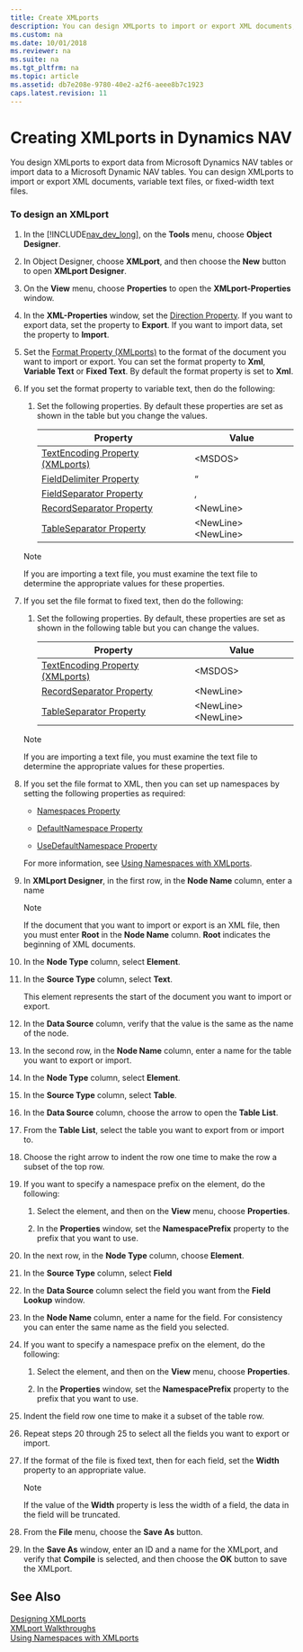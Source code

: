 ```yaml
---
title: Create XMLports 
description: You can design XMLports to import or export XML documents, variable text files, or fixed-width text files. 
ms.custom: na
ms.date: 10/01/2018
ms.reviewer: na
ms.suite: na
ms.tgt_pltfrm: na
ms.topic: article
ms.assetid: db7e208e-9780-40e2-a2f6-aeee8b7c1923
caps.latest.revision: 11
---
```

# Creating XMLports in Dynamics NAV
You design XMLports to export data from Microsoft Dynamics NAV tables or import data to a Microsoft Dynamic NAV tables. You can design XMLports to import or export XML documents, variable text files, or fixed-width text files.  
  
### To design an XMLport  
  
1.  In the [!INCLUDE[nav_dev_long](includes/nav_dev_long_md.md)], on the **Tools** menu, choose **Object Designer**.  
  
2.  In Object Designer, choose **XMLport**, and then choose the **New** button to open **XMLport Designer**.  
  
3.  On the **View** menu, choose **Properties** to open the **XMLport-Properties** window.  
  
4.  In the **XML-Properties** window, set the [Direction Property](Direction-Property.md). If you want to export data, set the property to **Export**. If you want to import data, set the property to **Import**.  
  
5.  Set the [Format Property \(XMLports\)](Format-Property--XMLports-.md) to the format of the document you want to import or export. You can set the format property to **Xml**, **Variable Text** or **Fixed Text**. By default the format property is set to **Xml**.  
  
6.  If you set the format property to variable text, then do the following:  
  
    1.  Set the following properties. By default these properties are set as shown in the table but you change the values.  
  
        |Property|Value|  
        |--------------|-----------|  
        |[TextEncoding Property \(XMLports\)](TextEncoding-Property--XMLports-.md)|\<MSDOS>|  
        |[FieldDelimiter Property](FieldDelimiter-Property.md)|“|  
        |[FieldSeparator Property](FieldSeparator-Property.md)|,|  
        |[RecordSeparator Property](RecordSeparator-Property.md)|\<NewLine>|  
        |[TableSeparator Property](TableSeparator-Property.md)|\<NewLine>\<NewLine>|  
  
    > [!NOTE]  
    >  If you are importing a text file, you must examine the text file to determine the appropriate values for these properties.  
  
7.  If you set the file format to fixed text, then do the following:  
  
    1.  Set the following properties. By default, these properties are set as shown in the following table but you can change the values.  
  
        |Property|Value|  
        |--------------|-----------|  
        |[TextEncoding Property \(XMLports\)](TextEncoding-Property--XMLports-.md)|\<MSDOS>|  
        |[RecordSeparator Property](RecordSeparator-Property.md)|\<NewLine>|  
        |[TableSeparator Property](TableSeparator-Property.md)|\<NewLine>\<NewLine>|  
  
    > [!NOTE]  
    >  If you are importing a text file, you must examine the text file to determine the appropriate values for these properties.  
  
8.  If you set the file format to XML, then you can set up namespaces by setting the following properties as required:  
  
    -   [Namespaces Property](Namespaces-Property.md)  
  
    -   [DefaultNamespace Property](DefaultNamespace-Property.md)  
  
    -   [UseDefaultNamespace Property](UseDefaultNamespace-Property.md)  
  
     For more information, see [Using Namespaces with XMLports](Using-Namespaces-with-XMLports.md).  
  
9. In **XMLport Designer**, in the first row, in the **Node Name** column, enter a name  
  
    > [!NOTE]  
    >  If the document that you want to import or export is an XML file, then you must enter **Root** in the **Node Name** column. **Root** indicates the beginning of XML documents.  
  
10. In the **Node Type** column, select **Element**.  
  
11. In the **Source Type** column, select **Text**.  
  
     This element represents the start of the document you want to import or export.  
  
12. In the **Data Source** column, verify that the value is the same as the name of the node.  
  
13. In the second row, in the **Node Name** column, enter a name for the table you want to export or import.  
  
14. In the **Node Type** column, select **Element**.  
  
15. In the **Source Type** column, select **Table**.  
  
16. In the **Data Source** column, choose the arrow to open the **Table List**.  
  
17. From the **Table List**, select the table you want to export from or import to.  
  
18. Choose the right arrow to indent the row one time to make the row a subset of the top row.  
  
19. If you want to specify a namespace prefix on the element, do the following:  
  
    1.  Select the element, and then on the **View** menu, choose **Properties**.  
  
    2.  In the **Properties** window, set the **NamespacePrefix** property to the prefix that you want to use.  
  
20. In the next row, in the **Node Type** column, choose **Element**.  
  
21. In the **Source Type** column, select **Field**  
  
22. In the **Data Source** column select the field you want from the **Field Lookup** window.  
  
23. In the **Node Name** column, enter a name for the field. For consistency you can enter the same name as the field you selected.  
  
24. If you want to specify a namespace prefix on the element, do the following:  
  
    1.  Select the element, and then on the **View** menu, choose **Properties**.  
  
    2.  In the **Properties** window, set the **NamespacePrefix** property to the prefix that you want to use.  
  
25. Indent the field row one time to make it a subset of the table row.  
  
26. Repeat steps 20 through 25 to select all the fields you want to export or import.  
  
27. If the format of the file is fixed text, then for each field, set the **Width** property to an appropriate value.  
  
    > [!NOTE]  
    >  If the value of the **Width** property is less the width of a field, the data in the field will be truncated.  
  
28. From the **File** menu, choose the **Save As** button.  
  
29. In the **Save As** window, enter an ID and a name for the XMLport, and verify that **Compile** is selected, and then choose the **OK** button to save the XMLport.  
  
## See Also  
 [Designing XMLports](Designing-XMLports.md)   
 [XMLport Walkthroughs](XMLport-Walkthroughs.md)   
 [Using Namespaces with XMLports](Using-Namespaces-with-XMLports.md)
